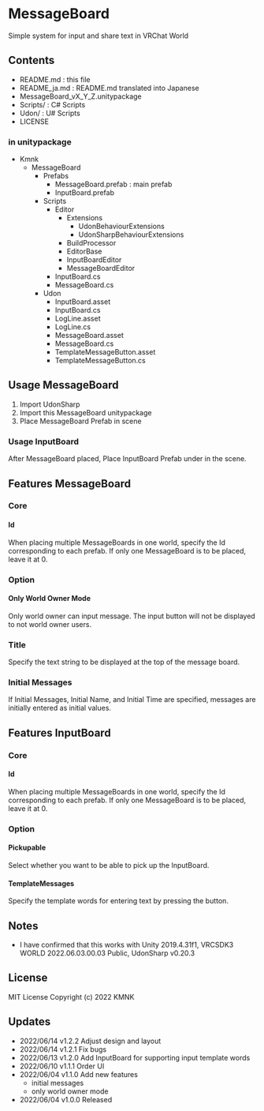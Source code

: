# MessageBoard
Simple system for input and share text in VRChat World

## Contents
- README.md : this file
- README_ja.md : README.md translated into Japanese
- MessageBoard_vX_Y_Z.unitypackage
- Scripts/ : C# Scripts
- Udon/ : U# Scripts
- LICENSE

### in unitypackage
* Kmnk
    * MessageBoard
        * Prefabs
            - MessageBoard.prefab : main prefab
            - InputBoard.prefab
        * Scripts
            * Editor
                * Extensions
                    - UdonBehaviourExtensions
                    - UdonSharpBehaviourExtensions
                - BuildProcessor
                - EditorBase
                - InputBoardEditor
                - MessageBoardEditor
            - InputBoard.cs
            - MessageBoard.cs
        * Udon
            - InputBoard.asset
            - InputBoard.cs
            - LogLine.asset
            - LogLine.cs
            - MessageBoard.asset
            - MessageBoard.cs
            - TemplateMessageButton.asset
            - TemplateMessageButton.cs

## Usage MessageBoard
1. Import UdonSharp
2. Import this MessageBoard unitypackage
3. Place MessageBoard Prefab in scene

### Usage InputBoard
After MessageBoard placed, Place InputBoard Prefab under in the scene.

## Features MessageBoard
### Core
#### Id
When placing multiple MessageBoards in one world, specify the Id corresponding to each prefab.
If only one MessageBoard is to be placed, leave it at 0.

### Option
#### Only World Owner Mode
Only world owner can input message. The input button will not be displayed to not world owner users.

### Title
Specify the text string to be displayed at the top of the message board.

### Initial Messages
If Initial Messages, Initial Name, and Initial Time are specified, messages are initially entered as initial values.

## Features InputBoard
### Core
#### Id
When placing multiple MessageBoards in one world, specify the Id corresponding to each prefab.
If only one MessageBoard is to be placed, leave it at 0.

### Option
#### Pickupable
Select whether you want to be able to pick up the InputBoard.

#### TemplateMessages
Specify the template words for entering text by pressing the button.

## Notes
- I have confirmed that this works with Unity 2019.4.31f1, VRCSDK3 WORLD 2022.06.03.00.03 Public, UdonSharp v0.20.3

## License
MIT License
Copyright (c) 2022 KMNK

## Updates
- 2022/06/14 v1.2.2 Adjust design and layout
- 2022/06/14 v1.2.1 Fix bugs
- 2022/06/13 v1.2.0 Add InputBoard for supporting input template words
- 2022/06/10 v1.1.1 Order UI
- 2022/06/04 v1.1.0 Add new features
    - initial messages
    - only world owner mode
- 2022/06/04 v1.0.0 Released